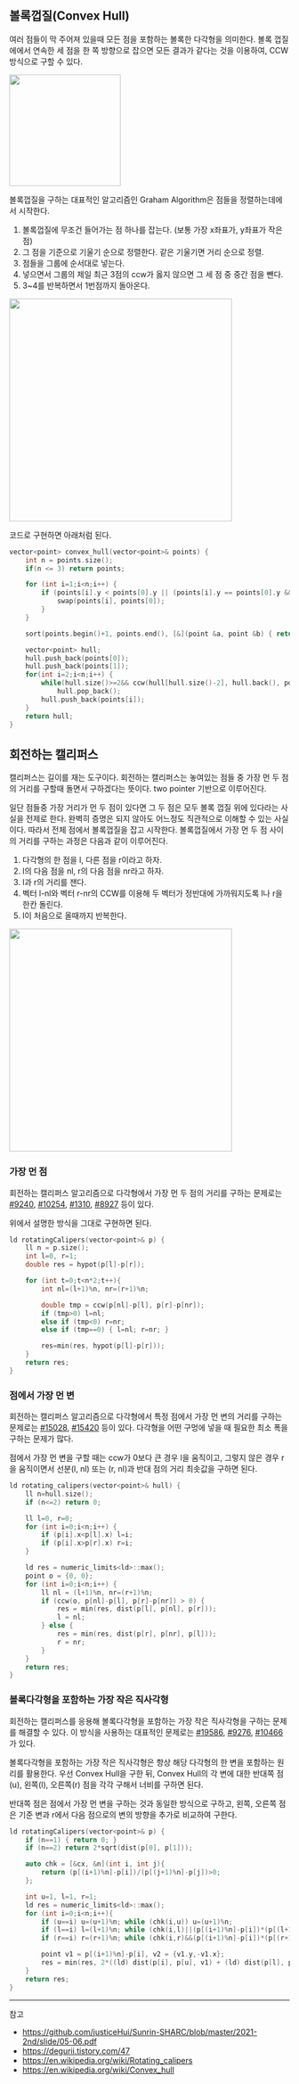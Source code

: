 ## 볼록껍질(Convex Hull)

여러 점들이 막 주어져 있을때 모든 점을 포함하는 볼록한 다각형을 의미한다. 볼록 껍질에에서 연속한 세 점을 한 쪽 방향으로 잡으면 모든 결과가 같다는 것을 이용하여, CCW 방식으로 구할 수 있다.

<img src="https://github.com/rlaisqls/TIL/assets/81006587/3a9e5c6d-ba41-4390-b401-6a37673bad23" style="height: 200px"/>

볼록껍질을 구하는 대표적인 알고리즘인 Graham Algorithm은 점들을 정렬하는데에서 시작한다.
1. 볼록껍질에 무조건 들어가는 점 하나를 잡는다. (보통 가장 x좌표가, y좌표가 작은 점)
2. 그 점을 기준으로 기울기 순으로 정렬한다. 같은 기울기면 거리 순으로 정렬.
3. 점들을 그룹에 순서대로 넣는다. 
4. 넣으면서 그룹의 제일 최근 3점의 ccw가 옳지 않으면 그 세 점 중 중간 점을 뺀다.
5. 3~4를 반복하면서 1번점까지 돌아온다.
   
<img src="https://github.com/rlaisqls/TIL/assets/81006587/910c6654-de1e-43cf-b140-c851d70e31e1" style="height: 400px"/>

코드로 구현하면 아래처럼 된다.

```c
vector<point> convex_hull(vector<point>& points) {
    int n = points.size();
    if(n <= 3) return points;

    for (int i=1;i<n;i++) {
        if (points[i].y < points[0].y || (points[i].y == points[0].y && points[i].x < points[0].x)) {
            swap(points[i], points[0]);
        }
    }

    sort(points.begin()+1, points.end(), [&](point &a, point &b) { return cmp(a, b, points[0]); });

    vector<point> hull;
    hull.push_back(points[0]);
    hull.push_back(points[1]);
    for(int i=2;i<n;i++) {
        while(hull.size()>=2&& ccw(hull[hull.size()-2], hull.back(), points[i]) <= 0)
            hull.pop_back();
        hull.push_back(points[i]);
    }
    return hull;
}
```

## 회전하는 캘리퍼스 

캘리퍼스는 길이를 재는 도구이다. 회전하는 캘리퍼스는 놓여있는 점들 중 가장 먼 두 점의 거리를 구할때 돌면서 구하겠다는 뜻이다. two pointer 기반으로 이루어진다.

일단 점들중 가장 거리가 먼 두 점이 있다면 그 두 점은 모두 볼록 껍질 위에 있다라는 사실을 전제로 한다. 완벽히 증명은 되지 않아도 어느정도 직관적으로 이해할 수 있는 사실이다. 따라서 전체 점에서 볼록껍질을 잡고 시작한다. 볼록껍질에서 가장 먼 두 점 사이의 거리를 구하는 과정은 다음과 같이 이루어진다.

1. 다각형의 한 점을 l, 다른 점을 r이라고 하자.
2. l의 다음 점을 nl, r의 다음 점을 nr라고 하자.
3. l과 r의 거리를 잰다.
4. 벡터 l-nl와 벡터 r-nr의 CCW를 이용해 두 벡터가 정반대에 가까워지도록 l나 r을 한칸 돌린다.
5. l이 처음으로 올때까지 반복한다.

<img src="https://github.com/rlaisqls/TIL/assets/81006587/510139c9-0fe5-4d08-86bc-9ee5507884c4" style="height: 400px"/>

### 가장 먼 점

회전하는 캘리퍼스 알고리즘으로 다각형에서 가장 먼 두 점의 거리를 구하는 문제로는 [#9240](https://www.acmicpc.net/problem/9240), [#10254](https://www.acmicpc.net/problem/10254), [#1310](https://www.acmicpc.net/problem/1310), [#8927](https://www.acmicpc.net/problem/8927) 등이 있다.

위에서 설명한 방식을 그대로 구현하면 된다.

```c
ld rotatingCalipers(vector<point>& p) {
    ll n = p.size();
    int l=0, r=1;
    double res = hypot(p[l]-p[r]);

    for (int t=0;t<n*2;t++){
        int nl=(l+1)%n, nr=(r+1)%n;

        double tmp = ccw(p[nl]-p[l], p[r]-p[nr]);
        if (tmp>0) l=nl;
        else if (tmp<0) r=nr;
        else if (tmp==0) { l=nl; r=nr; }

        res=min(res, hypot(p[l]-p[r]));
    }
    return res;
}
```

### 점에서 가장 먼 변

회전하는 캘리퍼스 알고리즘으로 다각형에서 특정 점에서 가장 먼 변의 거리를 구하는 문제로는 [#15028](https://www.acmicpc.net/problem/15028), [#15420](https://www.acmicpc.net/problem/15420) 등이 있다. 다각형을 어떤 구멍에 넣을 때 필요한 최소 폭을 구하는 문제가 많다. 

점에서 가장 먼 변을 구할 때는 ccw가 0보다 큰 경우 l을 움직이고, 그렇지 않은 경우 r을 움직이면서 선분(l, nl) 또는 (r, nl)과 반대 점의 거리 최솟값을 구하면 된다.

```c
ld rotating_calipers(vector<point>& hull) {
    ll n=hull.size();
    if (n<=2) return 0;

    ll l=0, r=0;
    for (int i=0;i<n;i++) {
        if (p[i].x<p[l].x) l=i;
        if (p[i].x>p[r].x) r=i;
    }

    ld res = numeric_limits<ld>::max();
    point o = {0, 0};
    for (int i=0;i<n;i++) {
        ll nl = (l+1)%n, nr=(r+1)%n;
        if (ccw(o, p[nl]-p[l], p[r]-p[nr]) > 0) {
            res = min(res, dist(p[l], p[nl], p[r]));
            l = nl;
        } else {
            res = min(res, dist(p[r], p[nr], p[l]));
            r = nr;
        }
    }
    return res;
}
```

### 볼록다각형을 포함하는 가장 작은 직사각형

회전하는 캘리퍼스를 응용해 볼록다각형을 포함하는 가장 작은 직사각형을 구하는 문제를 해결할 수 있다. 이 방식을 사용하는 대표적인 문제로는 [#19586](https://www.acmicpc.net/problem/19586), [#9276](https://www.acmicpc.net/problem/9276), [#10466](https://www.acmicpc.net/problem/10466)가 있다. 

볼록다각형을 포함하는 가장 작은 직사각형은 항상 해당 다각형의 한 변을 포함하는 원리를 활용한다. 우선 Convex Hull을 구한 뒤, Convex Hull의 각 변에 대한 반대쪽 점(u), 왼쪽(l), 오른쪽(r) 점을 각각 구해서 너비를 구하면 된다. 

반대쪽 점은 점에서 가장 먼 변을 구하는 것과 동일한 방식으로 구하고, 왼쪽, 오른쪽 점은 기준 변과 r에서 다음 점으로의 변의 방향을 추가로 비교하여 구한다.

```c
ld rotatingCalipers(vector<point>& p) {
    if (n==1) { return 0; }
    if (n==2) return 2*sqrt(dist(p[0], p[1]));

    auto chk = [&cx, &n](int i, int j){
        return (p[(i+1)%n]-p[i])/(p[(j+1)%n]-p[j])>0;
    };

    int u=1, l=1, r=1;
    ld res = numeric_limits<ld>::max();
    for (int i=0;i<n;i++){
        if (u==i) u=(u+1)%n; while (chk(i,u)) u=(u+1)%n;
        if (l==i) l=(l+1)%n; while (chk(i,l)||(p[(i+1)%n]-p[i])*(p[(l+1)%n]-p[l])<0) l=(l+1)%n;
        if (r==i) r=(r+1)%n; while (chk(i,r)&&(p[(i+1)%n]-p[i])*(p[(r+1)%n]-p[r])>0) r=(r+1)%n;

        point v1 = p[(i+1)%n]-p[i], v2 = {v1.y,-v1.x};
        res = min(res, 2*((ld) dist(p[i], p[u], v1) + (ld) dist(p[l], p[r], v2)));
    }
    return res;
}
```

---
참고
- https://github.com/justiceHui/Sunrin-SHARC/blob/master/2021-2nd/slide/05-06.pdf
- https://degurii.tistory.com/47
- https://en.wikipedia.org/wiki/Rotating_calipers
- https://en.wikipedia.org/wiki/Convex_hull

